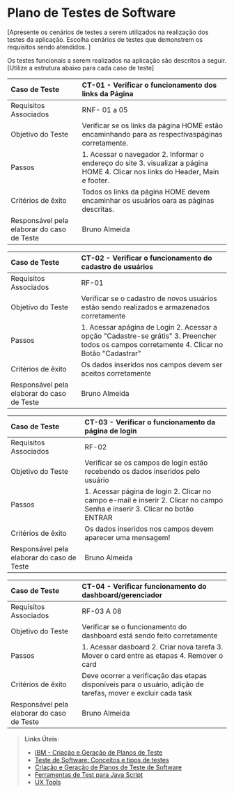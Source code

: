 # Plano de Testes de Software

[Apresente os cenários de testes a serem utilizados na realização dos testes da aplicação. Escolha cenários de testes que demonstrem os requisitos sendo atendidos. ]

Os testes funcionais a serem realizados na aplicação são descritos a seguir. [Utilize a estrutura abaixo para cada caso de teste]


|Caso de Teste   | CT-01 - Verificar o funcionamento dos links da Página |
|:---|:---|
| Requisitos Associados | RNF- 01 a 05|
| Objetivo do Teste | Verificar se os links da página HOME estão encaminhando para as respectivaspáginas corretamente. |
| Passos | 1. Acessar o navegador 2. Informar o endereço do site 3. visualizar a página HOME 4. Clicar nos links do Header, Main e footer.  |
| Critérios de êxito | Todos os links da página HOME devem encaminhar os usuários oara as páginas descritas.  |
| Responsável pela elaborar do caso de Teste | Bruno Almeida |

|Caso de Teste    | CT-02 - Verificar o funcionamento do cadastro de usuários |
|:---|:---|
| Requisitos Associados | RF-01 |
| Objetivo do Teste | Verificar se o cadastro de novos usuários estão sendo realizados e armazenados corretamente |
| Passos | 1. Acessar apágina de Login 2. Acessar a opção "Cadastre-se grátis" 3. Preencher todos os campos corretamente 4. Clicar no Botão "Cadastrar" |
| Critérios de êxito | Os dados inseridos nos campos devem ser aceitos corretamente  |
| Responsável pela elaborar do caso de Teste | Bruno Almeida |

|Caso de Teste    | CT-03 - Verificar o funcionamento da página de login |
|:---|:---|
| Requisitos Associados | RF-02 |
| Objetivo do Teste | Verificar se os campos de login estão recebendo os dados inseridos pelo usuário |
| Passos | 1. Acessar página de login 2. Clicar no campo e-mail e inserir 2. Clicar no campo Senha e inserir 3. Clicar no botão ENTRAR |
| Critérios de êxito | Os dados inseridos nos campos devem aparecer uma mensagem!  |
| Responsável pela elaborar do caso de Teste | Bruno Almeida |

|Caso de Teste    | CT-04 - Verificar funcionamento do dashboard/gerenciador |
|:---|:---|
| Requisitos Associados | RF-03 A 08 |
| Objetivo do Teste | Verificar se o funcionamento do dashboard está sendo feito corretamente |
| Passos | 1. Acessar dasboard 2. Criar nova tarefa 3. Mover o card entre as etapas 4. Remover o card |
| Critérios de êxito | Deve ocorrer a verificação das etapas disponíveis para o usuário, adição de tarefas, mover e excluir cada task |
| Responsável pela elaborar do caso de Teste | Bruno Almeida |
 
> **Links Úteis**:
> - [IBM - Criação e Geração de Planos de Teste](https://www.ibm.com/developerworks/br/local/rational/criacao_geracao_planos_testes_software/index.html)
> -  [Teste de Software: Conceitos e tipos de testes](https://blog.onedaytesting.com.br/teste-de-software/)
> - [Criação e Geração de Planos de Teste de Software](https://www.ibm.com/developerworks/br/local/rational/criacao_geracao_planos_testes_software/index.html)
> - [Ferramentas de Test para Java Script](https://geekflare.com/javascript-unit-testing/)
> - [UX Tools](https://uxdesign.cc/ux-user-research-and-user-testing-tools-2d339d379dc7)
